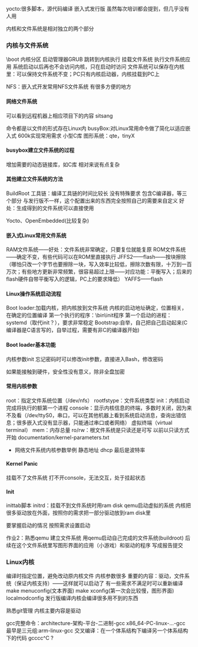 

yocto:很多脚本，源代码编译
嵌入式发行版
虽然每次培训都会提到，但几乎没有人用


内核和文件系统是相对独立的两个部分

### 内核与文件系统
\boot 内核分区
启动管理器GRUB 跳转到内核执行 挂载文件系统 执行文件系统应用
系统启动以后再也不会访问内核，只在启动时访问
文件系统可以保存在内核里：可以保持文件系统不变；PC只有内核启动器，内核挂载到PC上

NFS：嵌入式开发常用NFS文件系统
有很多方便的地方

#### 网络文件系统

可以看到远程机器上相应项目下的内容
sitsang

命令都是以文件的形式存在Linux内
busyBox:对Linux常用命令做了简化以适应嵌入式
600k实现常用需求
小型C库
图形系统：qte，tinyX

#### busybox建立文件系统的过程
增加需要的动态链接库，如C库
相对来说有点复杂

#### 其他建立文件系统的方法
BuildRoot
工具链：编译工具链的时间比较长
没有特殊要求
包含C编译器，等三个部分
与发行版不一样，这个配置出来的东西完全按照自己的需要来自定义
好处：生成得到的文件系统可以直接使用

Yocto、OpenEmbedded(比较复杂)

#### 嵌入式Linux常用文件系统
RAM文件系统——好处：文件系统非常确定，只要复位就能复原
ROM文件系统——确定不变，有些代码可以在ROM里直接执行
JFFS2——flash——按块擦除（哪怕只改一个字节也要擦除一块，写入效率比较低，擦除次数有限，十万到一百万次；有些地方更新非常频繁，很容易超过上限——对应功能：平衡写入；后来的flash硬件自带平衡写入的逻辑，PC上的要求降低）
YAFFS——flash

#### Linux操作系统启动流程
Boot loader:加载内核，把内核放到文件系统
内核的启动地址确定，位置相关，在确定的位置编译
第一个执行的程序：\bin\init程序
第一个启动的进程：systemd（取代init？），要求非常稳定
Bootstrap:自举，自己把自己启动起来(C编译器是C语言写的，自举过程，需要有非C的编译器开始)

#### Boot loader基本功能
内核参数init
忘记密码时可以修改init参数，直接进入Bash，修改密码

如果能接触到硬件，安全性没有意义，除非全盘加密

#### 常用内核参数
root：指定文件系统位置（/dev/nfs）
rootfstype：文件系统类型
init：内核启动完成将执行的额第一个进程
console：显示内核信息的终端，多数时关闭，因为来不及看（/dev/ttyS0，串口，可以在其他机器上看到系统启动消息，查询出错信息；很多嵌入式没有显示器，只能通过串口或者网络）
	虚拟终端（virtual terminal）
mem：内存总量
ro/rw：根文件系统是只读还是可写
	以前以只读方式开始
documentation/kernel-parameters.txt

* 网络文件系统内核参数举例 
静态地址
dhcp
最后是波特率

#### Kernel Panic
挂载不了文件系统
打不开console，无法交互，处于挂起状态

#### Init
inittab脚本
initrd：挂载不到文件系统时用ram disk
qemu启动虚拟的系统
内核把很多驱动放在外面，按照你的需求把一部分驱动放到ram disk里

要掌握启动的情况
按照需求设置启动



作业2：熟悉qemu
建立文件系统
用qemu启动自己完成的文件系统(buildroot)
后续在这个文件系统里写图形界面的应用（小游戏）和驱动的程序
写成报告提交


### Linux内核

编译时指定位置，避免改动原内核文件
内核参数很多
重要的内容：驱动，文件系统（保证内核支持）——这样就可以启动了
有一些需求不满足时可以重新编译
make menuconfig(文本界面)
make xconfig(第一次会比较慢，图形界面)
localmodconfig
发行版编译内核会编译很多用不到的东西


熟悉git管理
内核主要内容是驱动


gcc完整命令：architecture-架构-平台-二进制-gcc
x86_64-PC-linux-...-gcc
最早是三元组:arm-linux-gcc
交叉编译：在一个体系结构下编译另一个体系结构下的代码
gcccc^C ?